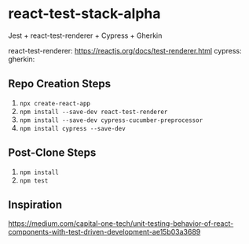 # react-test-stack-alpha
Jest + react-test-renderer + Cypress + Gherkin

react-test-renderer: https://reactjs.org/docs/test-renderer.html
cypress:
gherkin:

## Repo Creation Steps
1. `npx create-react-app`
2. `npm install --save-dev react-test-renderer`
3. `npm install --save-dev cypress-cucumber-preprocessor`
4. `npm install cypress --save-dev`

## Post-Clone Steps
1. `npm install`
2. `npm test`

## Inspiration
https://medium.com/capital-one-tech/unit-testing-behavior-of-react-components-with-test-driven-development-ae15b03a3689

